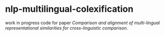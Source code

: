 # nlp-multilingual-colexification
work in progress code for paper *Comparison and alignment of multi-lingual representational similarities for cross-linguistic comparison*.
